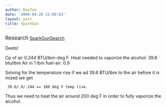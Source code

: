 ```yaml
---
author: Dasfoo
date: '2004-04-20 21:00:02'
layout: post
title: SparkGun
---
```


<big>Research</big>  [SparkGunSearch](SparkGunSearch.html)


Deets!

Cp of air                              0.244 BTU/lbm-deg F. 
Heat needed to vaporize the alcohol:   39.6 btu/lbm
Air in 1 lbm fuel-air:                 0.9

Solving for the temperature rise if we ad 39.6 BTU/lbm to the air before it is mized we get

     39.6/.9/.244 == 180 deg F temp rise.

Thus we need to heat the air around 200 deg F in order to fully vaporize the alcohol.

